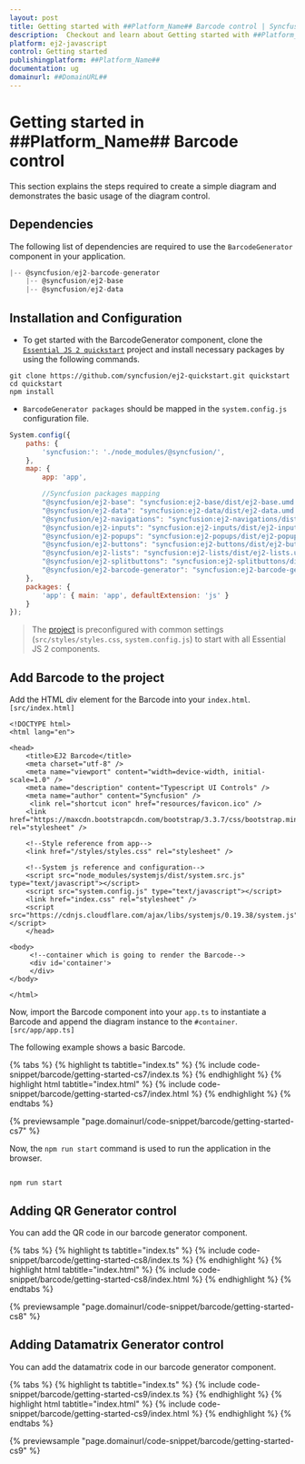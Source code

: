 ```yaml
---
layout: post
title: Getting started with ##Platform_Name## Barcode control | Syncfusion
description:  Checkout and learn about Getting started with ##Platform_Name## Barcode control of Syncfusion Essential JS 2 and more details.
platform: ej2-javascript
control: Getting started 
publishingplatform: ##Platform_Name##
documentation: ug
domainurl: ##DomainURL##
---
```


# Getting started in ##Platform_Name## Barcode control

This section explains the steps required to create a simple diagram and demonstrates the basic usage of the diagram control.

<!-- markdownlint-disable MD033 -->

## Dependencies

The following list of dependencies are required to use the `BarcodeGenerator` component in your application.

```javascript
|-- @syncfusion/ej2-barcode-generator
    |-- @syncfusion/ej2-base
    |-- @syncfusion/ej2-data
```

## Installation and Configuration

* To get started with the BarcodeGenerator component, clone the [`Essential JS 2 quickstart`](https://github.com/syncfusion/ej2-quickstart.git) project and install necessary packages by using the following commands.

```
git clone https://github.com/syncfusion/ej2-quickstart.git quickstart
cd quickstart
npm install
```

* `BarcodeGenerator packages` should be mapped in the `system.config.js` configuration file.

```javascript
System.config({
    paths: {
        'syncfusion:': './node_modules/@syncfusion/',
    },
    map: {
        app: 'app',

        //Syncfusion packages mapping
        "@syncfusion/ej2-base": "syncfusion:ej2-base/dist/ej2-base.umd.min.js",
        "@syncfusion/ej2-data": "syncfusion:ej2-data/dist/ej2-data.umd.min.js",
        "@syncfusion/ej2-navigations": "syncfusion:ej2-navigations/dist/ej2-navigations.umd.min.js",
        "@syncfusion/ej2-inputs": "syncfusion:ej2-inputs/dist/ej2-inputs.umd.min.js",
        "@syncfusion/ej2-popups": "syncfusion:ej2-popups/dist/ej2-popups.umd.min.js",
        "@syncfusion/ej2-buttons": "syncfusion:ej2-buttons/dist/ej2-buttons.umd.min.js",
        "@syncfusion/ej2-lists": "syncfusion:ej2-lists/dist/ej2-lists.umd.min.js",
        "@syncfusion/ej2-splitbuttons": "syncfusion:ej2-splitbuttons/dist/ej2-splitbuttons.umd.min.js",
        "@syncfusion/ej2-barcode-generator": "syncfusion:ej2-barcode-generator/dist/ej2-barcode-generator.umd.min.js",
    },
    packages: {
        'app': { main: 'app', defaultExtension: 'js' }
    }
});
```

>The [project](https://github.com/syncfusion/ej2-quickstart.git) is preconfigured with common settings (`src/styles/styles.css`, `system.config.js`) to start with all Essential JS 2 components.

## Add Barcode to the project

Add the HTML div element for the Barcode into your `index.html`. `[src/index.html]`

```
<!DOCTYPE html>
<html lang="en">

<head>
    <title>EJ2 Barcode</title>
    <meta charset="utf-8" />
    <meta name="viewport" content="width=device-width, initial-scale=1.0" />
    <meta name="description" content="Typescript UI Controls" />
    <meta name="author" content="Syncfusion" />
     <link rel="shortcut icon" href="resources/favicon.ico" />
    <link href="https://maxcdn.bootstrapcdn.com/bootstrap/3.3.7/css/bootstrap.min.css" rel="stylesheet" />

    <!--Style reference from app-->
    <link href="/styles/styles.css" rel="stylesheet" />

    <!--System js reference and configuration-->
    <script src="node_modules/systemjs/dist/system.src.js" type="text/javascript"></script>
    <script src="system.config.js" type="text/javascript"></script>
    <link href="index.css" rel="stylesheet" />
    <script src="https://cdnjs.cloudflare.com/ajax/libs/systemjs/0.19.38/system.js"></script>
    </head>

<body>
     <!--container which is going to render the Barcode-->
     <div id='container'>
     </div>
</body>

</html>
```

Now, import the Barcode component into your `app.ts` to instantiate a Barcode and append the diagram instance to the `#container`. `[src/app/app.ts]`

The following example shows a basic Barcode.

{% tabs %}
{% highlight ts tabtitle="index.ts" %}
{% include code-snippet/barcode/getting-started-cs7/index.ts %}
{% endhighlight %}
{% highlight html tabtitle="index.html" %}
{% include code-snippet/barcode/getting-started-cs7/index.html %}
{% endhighlight %}
{% endtabs %}
          
{% previewsample "page.domainurl/code-snippet/barcode/getting-started-cs7" %}

Now, the `npm run start` command is used to run the application in the browser.

```

npm run start

```

## Adding QR Generator control

You can add the QR code in our barcode generator component.

{% tabs %}
{% highlight ts tabtitle="index.ts" %}
{% include code-snippet/barcode/getting-started-cs8/index.ts %}
{% endhighlight %}
{% highlight html tabtitle="index.html" %}
{% include code-snippet/barcode/getting-started-cs8/index.html %}
{% endhighlight %}
{% endtabs %}
          
{% previewsample "page.domainurl/code-snippet/barcode/getting-started-cs8" %}

## Adding Datamatrix Generator control

You can add the datamatrix code in our barcode generator component.

{% tabs %}
{% highlight ts tabtitle="index.ts" %}
{% include code-snippet/barcode/getting-started-cs9/index.ts %}
{% endhighlight %}
{% highlight html tabtitle="index.html" %}
{% include code-snippet/barcode/getting-started-cs9/index.html %}
{% endhighlight %}
{% endtabs %}
          
{% previewsample "page.domainurl/code-snippet/barcode/getting-started-cs9" %}